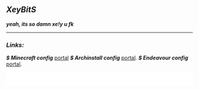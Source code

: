 ## ***XeyBitS***
***yeah, its so damn xe!y u fk***

----

### ***Links:*** <br>
***$ Minecraft config*** [portal](minecraft/MINECRAFT.md)
***$ Archinstall config*** [portal](sysconfig/archinstall.md).
***$ Endeavour config*** [portal](sysconfig/evoros.md).

<div>
  <img width="max" src="assets/flow.svg">
</div>
